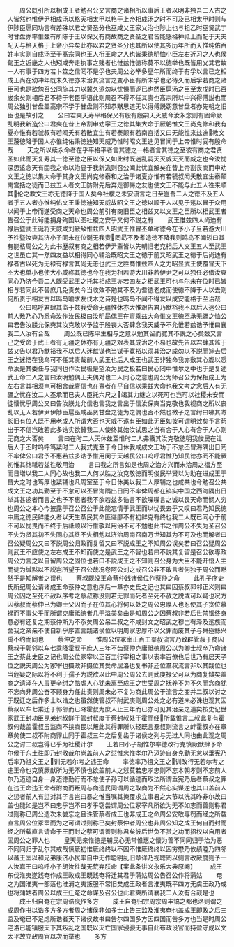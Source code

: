 <!-- { "loadSidebar": true } -->
　　周公既引所以相成王者勉召公又言商之诸相所以事后王者以明非独吾二人古之人皆然也惟伊尹相成汤以格天相太甲以格于上帝相成汤之时不可及已相太甲时则与伊陟臣扈同功言有差殊以君之贤圣分也巫咸乂王家乂治也陟上也与祖乙时巫贤武丁时甘盘亦率惟兹有所陈于王以保乂有商故商之贤圣之君皆能感格神祗上而配于天夫配天与格天格于上帝小异矣此亦以君之贤圣分也其所以使其多历年所而天惟纯佑百姓丰实则自成汤至于髙宗同也王人衔王命之人也皆秉徳明恤小臣左右近习之人也侯甸王之近畿之人也矧咸奔走执事之贱者也惟兹惟徳称莫不以徳举也既皆用乂其君故一人有事于四方若卜筮之信罔不是孚也夫周公必举多歴年所而终于有孚以言已之相成王尚在幼冲年既未久徳亦未洽其流言之变小臣有所未孚也必待久而后孚若商之诸臣可也是欲勉召公同施其力以冀久逺勿以忧惧而遂已也然臣扈汤之臣至太戊时已百嵗余矣则相后君不待于老臣乎语此则周召不得不任其责也髙宗所以中兴得傅説也而周公独引甘盘盖髙宗不学于甘盘则不知恭黙思道无以得傅説窃意甘盘者亦先朝之旧臣也是故引之
　　公曰君奭天寿平格保乂有殷有殷嗣天灭威今汝永念则有固命厥乱明我新造公曰君奭在昔上帝割申劝寜王之徳其集大命于厥躬惟文王尚克修和我有夏亦惟有若虢叔有若闳夭有若散宜生有若泰颠有若南宫括又曰无能徃来兹迪教文王蔑徳降于国人亦惟纯佑秉徳迪知天威乃惟时昭文王迪见冒闻于上帝惟时受有殷命哉
　　天之所以续永命者在乎平格平者言其徳之一格者言其徳之至彼有商之君贤圣如此而天复寿其一徳至徳之臣以保乂如此纣既迷乱嗣天灭威天灭而威之也今汝忧深思逺念天有固我之命以治显于我新造则召公闻此忧宜解矣在昔上帝割丧商而申劝文王之徳以集大命于其身文王尚克修泰和之治于诸夏亦惟有若虢叔闳夭散宜生泰颠南宫括之徒而已兹五人者文王防附先后奔走御侮之友也使文王不能与此五人徃来顺其伦之教文王亦无徳降于国人矣今社稷之未安流言之日至岂吾二人之徳不及五人者乎五人者亦惟纯佑文王秉徳迪知天威故昭文王之徳以顺于人以见于逺以冒于众用以闻于上帝而遂受商之天命也周公前引有商旧臣之相兹又以文王之臣所以相武王者告召公于此茍能捐身殉国以图社稷之安乎又何不説之有
　　武王惟兹四人尚迪有禄后暨武王诞将天威咸刘厥敌惟兹四人昭武王惟冒丕单称徳今在予小子旦若游大川予徃暨汝奭其济小子同未在位诞无我责罔勗不及耉造徳不降我则鸣鸟不闻矧曰其有能格周公之为此书歴叙有商之相若伊尹軰皆以先朝旧老克相后人文王五人至武王之世虽亡其一然四友益以相得同心辅治既昭文王之徳于前又昭武王之徳于后尚迪有禄者古以死为无禄有禄言其尚无恙也武王之胜商惟兹四人之力昭显武王使覆冒天下丕大也单小也使大小咸称其徳也今在我为相若游大川非若伊尹之可以独任必借汝奭同心乃济今吾二人既受武王之托其相成王亦若四友之相武王可也与尔未在位时已皆相与若同此不替庶几免责矣今当收效不勉其不及为耆徳老成而使徳不降于人以去则何所贵于相友古以鸣鸟喻求友伐木之诗是也鸣鸟不闻不得友以成安能格于至治哉
　　公曰呜呼君肆其监于兹我受命无疆惟休亦大惟艰告君乃猷裕我不以后人迷公曰前人敷乃心乃悉命汝作汝民极曰汝明勗偶王在亶乘兹大命惟文王徳丕承无疆之恤公曰君告汝朕允保奭其汝克敬以予监于殷丧大否肆念我天威予不允惟若兹诰予惟曰襄我二人汝有合哉
　　周公既已陈平生相与之意以勉其留而寛其不説之心矣兹又言己之受命于武王者有无疆之休亦有无疆之艰表其成治之不易也故先告以君肆其监于兹又告以君乃猷裕我不以后人迷猷谋也当谋于寛裕以须其治之成勿以不説而遽去后王之迷悟在我乌可不任其责哉前人武王也后人成王也武王非独命我亦敷其心腹以悉命汝是其委任与我同也作汝民极是望汝为民之极若曰民心罔中惟尔之中也于是复述武王命二人之言曰汝明勉偶王夫偶对也二人同心之意也周公为师召公为保相成王为左右言其相须岂可相舍哉亶信也在亶者在乎自信以乘兹大命也我文考之念后人有无疆之忧在汝二人丕承而已夫人臣托六尺之竭其力继之以死可也岂可以社稷未安而徒懐忧乎周公又曰告汝朕允允信也言我之言出于信汝保奭当克敬也我视商之所以丧乱以无人若伊尹伊陟臣扈巫咸巫贤甘盘之徒为之偶也否不然也微子之言纣曰咈其耉长旧有位人既不用老成人所谓大否也天威不逺有臣如此无臣如彼可谓明效矣予言茍出于不信岂敢若此多诰实欲賛我二人使终其始汝试思之当有合于人心有合于人心则无商之大否矣
　　言曰在时二人天休兹至惟时二人弗戡其汝克敬徳明我俊民在让后人于丕时呜呼笃棐时二人我式克至于今日休我咸成文王功于不怠丕冒海隅出日罔不率俾公曰君予不惠若兹多诰予惟用闵于天越民公曰呜呼君惟乃知民徳亦罔不能厥初惟其终祗若兹徃敬用治
　　言曰我之所言如是也周之治方兴而未洽周之福方至而日増以我二人同心故也我二人何以胜之汝克敬徳而明俊民举贤以为助在进成王于昌大之时也笃厚也棐辅也凡周室至于今日休美以我二人厚辅之也咸共也今勉召公共成文王之功其勤至于不怠可以丕冒海隅出日罔不率俾周都在镐实中国之西海隅出日举其甚逺者而言之也予不惠者我不欲若兹多诰言不欲喋喋言之诚以畏天命而悯人穷也周公之本心今披露于召公召公于此能忘情于武王而以忧畏去乎又叹曰君乃知民徳中庸之徳民鲜能久者以天生蒸民其命匪谌靡不有初鲜克有终也我二人既已同心于前不可以忧畏而不终于后祗顺以行惟敬以用治不可不勉也此书之作周公不失为圣召公不失为贤其初不失同心其终不失相勉以济治周南召南万世知其为不可及也而解者曰召公疑周公又曰不説周公归政而复留又曰不説成王之不知周公误矣若曰召公疑周公则武王不应使之左右成王不知而使之是武王之不智也若曰不説其复留是召公欲専政周公力言之以自留周公之固位也若曰不説成王之不知则召公身为大臣不能开悟人主而徒为缄黙以不説岂所望于召公哉况卷阿公刘之戒召公非不敢言者何独于周公而黙然乎是知解者之误也
　　蔡叔既没王命蔡仲践诸侯位作蔡仲之命
　　此孔子序史氏所纪周公请诸成王命蔡仲之意也序后一章亦史氏之记也其曰囚蔡叔郭邻正义则曰周公囚之至死不赦以序考之蔡叔称没则若无罪而死者至死不赦之説或可以疑也况方囚蔡叔而蔡仲已为卿士父囚而子在位其心将何以处之周公忠厚人也忍使其子贪位慕禄而不事父乎而所谓克庸祗徳者几于溢美矣由是知周公之囚蔡叔非若后世禁锢终身意必有还复之期蔡仲斯为不忝矣周公吊二叔之不咸封文之昭武之穆岂有泽及逺族而舍我之亲亲不使自新乎序直言践诸侯位以明周家忠厚不以父罪而废其子与舜殛鲧兴禹不约而同也
　　蔡仲之命
　　惟周公位冢宰正百工羣叔流言乃致辟管叔于商囚蔡叔于郭邻以车七乘降霍叔于庶人三年不齿蔡仲克庸祗徳周公以为卿士叔卒乃命诸王之蔡此史臣之记也周公位冢宰以正百工行宰相之事以表率百僚也后世乃有居天子位之説夫周公为冢宰也摄政非摄位其受命居洛也复书非还位羣叔流言非以其践位也当危疑之际以将不利于孺子为説欲以此中周公周公去则武庚禄父可以为商复雠矣盖商之遗泽在人虽更辛纣之酷虐人心犹未离至成王之世受周之抚养不为不久而念商犹不忘向非周公奋不顾身力任此责则周未必不复为商此周公于流言之变并二叔以讨之于既迁之后作多士以诰之也虽然使管叔不附武庚则周公处之必有道未必诛也观其囚蔡叔以车七乘迁于郭邻而已降霍叔为庶人止三年而已亦可见其治亲之道矣按史记世家武王封功臣昆弟封叔鲜于管封叔度于蔡封叔处于霍而经所载惟言二叔此复有霍叔何哉盖霍叔虽监商不挟商民以叛此其得罪所以轻既言羣叔则流言之衅霍叔亦在章章矣使二叔不附商罪止同于霍叔三年之后复齿于诸侯之列与无过人同也由此观之周公之讨二叔岂得已乎为社稷计尔
　　王若曰小子胡惟尔率徳改行克慎厥猷肆予命尔侯于东土徃即乃封敬哉尔尚盖前人之愆惟忠惟孝尔乃迈迹自身克勤无怠以垂宪乃后率乃祖文王之训无若尔考之违王命
　　率徳率乃祖文王之训改行无若尔考之违王命也克慎厥猷所为无不慎也欲盖前人之愆莫若忠孝忠则不忘本朝孝则不忘前人尔乃迈迹自身一身迈徳勤行而不怠使子孙可以循迹而取法所谓垂宪乃后者蔡叔之罪在违王命违王命者附商而叛周与商遗民同谓周之取商为不然心实谋逆也其曰盖前人之愆者前人有愆对其子言岂曰暴之惟当嘱其掩覆求立事君之大节以洗其昨非尔故曰盖也能如是岂不曰忠乎岂不曰孝乎窃尝谓周公位冢宰凡所欲为无不如志而善则称君过则称已周公造次未尝忘之且诛管蔡者成王也非成王之命周公安敢専罚而经之所载直言周公位冢宰而为之可谓过则称已矣封蔡仲者周公也非周公知之成王何自而封而经之所载直言请命于王而封之蔡可谓善则称君矣彼后世负不赏之功而招权以自用者固周公之罪人也
　　皇天无亲惟徳是辅民心无常惟惠之懐为善不同同归于治为恶不同同归于乱尔其戒哉慎厥初惟厥终终以不困不惟厥终终以困穷懋乃攸绩睦乃四邻以蕃王室以和兄弟康济小民率自中无作聪明乱旧章详乃视聴罔以侧言改厥度则予一人汝嘉王曰呜呼小子胡汝徃哉无荒弃朕命【案此条讲义永乐大典原阙】
　　成王东伐淮夷遂践奄作成王政成王既践奄将迁其君于蒲姑周公告召公作将蒲姑
　　奄之为国淮夷一部落也淮浦之夷叛服不常旧矣成王政者言淮夷既平四方无虞王政乃成也将蒲姑者周公以成王迁奄之命谋及召公也此君奭所谓襄我二人汝有合哉是也
　　成王归自奄在宗周诰庶作多方
　　成王自奄归宗周宗周丰镐之都也洛则谓之成周作书以诰多方多方者周之诸侯非如多士止告三监及淮夷奄也盖成王即政之后三监及奄已不足虑所诰者天下诸侯故书曰告尔四国多方因四国而告多方也当是时周公宅洛已能镇服天下其叛乱之国既以灭亡国家骎骎无事自此布政设官而持盈守成以文太平故立政周官以次而举也
　　多方
